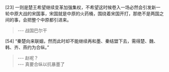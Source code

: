 
[23] 一则是楚王希望继续变革加强集权，不希望这时候卷入一场必然会引发新一轮中原大战的宋国事，宋国就是中原的火药桶，围绕着宋国开打，那绝不是两国之间的事，会把整个中原都引进来。
>--- 战国巴尔干<br>

[54] “秦楚向来联姻，然而此时却不能继续再和墨、秦结盟下去，需得楚、魏、韩、齐、燕约为合纵。”
>--- 赵呢？<br>
>--- 真要合纵以抗暴墨了<br>
